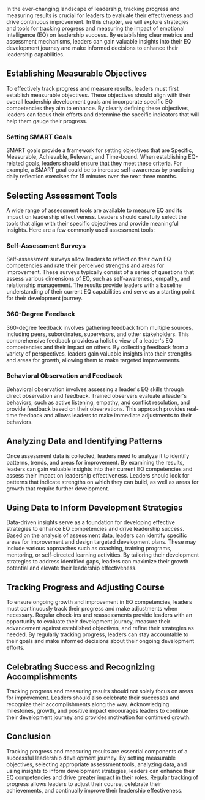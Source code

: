 
In the ever-changing landscape of leadership, tracking progress and measuring results is crucial for leaders to evaluate their effectiveness and drive continuous improvement. In this chapter, we will explore strategies and tools for tracking progress and measuring the impact of emotional intelligence (EQ) on leadership success. By establishing clear metrics and assessment mechanisms, leaders can gain valuable insights into their EQ development journey and make informed decisions to enhance their leadership capabilities.

Establishing Measurable Objectives
----------------------------------

To effectively track progress and measure results, leaders must first establish measurable objectives. These objectives should align with their overall leadership development goals and incorporate specific EQ competencies they aim to enhance. By clearly defining these objectives, leaders can focus their efforts and determine the specific indicators that will help them gauge their progress.

### Setting SMART Goals

SMART goals provide a framework for setting objectives that are Specific, Measurable, Achievable, Relevant, and Time-bound. When establishing EQ-related goals, leaders should ensure that they meet these criteria. For example, a SMART goal could be to increase self-awareness by practicing daily reflection exercises for 15 minutes over the next three months.

Selecting Assessment Tools
--------------------------

A wide range of assessment tools are available to measure EQ and its impact on leadership effectiveness. Leaders should carefully select the tools that align with their specific objectives and provide meaningful insights. Here are a few commonly used assessment tools:

### Self-Assessment Surveys

Self-assessment surveys allow leaders to reflect on their own EQ competencies and rate their perceived strengths and areas for improvement. These surveys typically consist of a series of questions that assess various dimensions of EQ, such as self-awareness, empathy, and relationship management. The results provide leaders with a baseline understanding of their current EQ capabilities and serve as a starting point for their development journey.

### 360-Degree Feedback

360-degree feedback involves gathering feedback from multiple sources, including peers, subordinates, supervisors, and other stakeholders. This comprehensive feedback provides a holistic view of a leader's EQ competencies and their impact on others. By collecting feedback from a variety of perspectives, leaders gain valuable insights into their strengths and areas for growth, allowing them to make targeted improvements.

### Behavioral Observation and Feedback

Behavioral observation involves assessing a leader's EQ skills through direct observation and feedback. Trained observers evaluate a leader's behaviors, such as active listening, empathy, and conflict resolution, and provide feedback based on their observations. This approach provides real-time feedback and allows leaders to make immediate adjustments to their behaviors.

Analyzing Data and Identifying Patterns
---------------------------------------

Once assessment data is collected, leaders need to analyze it to identify patterns, trends, and areas for improvement. By examining the results, leaders can gain valuable insights into their current EQ competencies and assess their impact on leadership effectiveness. Leaders should look for patterns that indicate strengths on which they can build, as well as areas for growth that require further development.

Using Data to Inform Development Strategies
-------------------------------------------

Data-driven insights serve as a foundation for developing effective strategies to enhance EQ competencies and drive leadership success. Based on the analysis of assessment data, leaders can identify specific areas for improvement and design targeted development plans. These may include various approaches such as coaching, training programs, mentoring, or self-directed learning activities. By tailoring their development strategies to address identified gaps, leaders can maximize their growth potential and elevate their leadership effectiveness.

Tracking Progress and Adjusting Course
--------------------------------------

To ensure ongoing growth and improvement in EQ competencies, leaders must continuously track their progress and make adjustments when necessary. Regular check-ins and reassessments provide leaders with an opportunity to evaluate their development journey, measure their advancement against established objectives, and refine their strategies as needed. By regularly tracking progress, leaders can stay accountable to their goals and make informed decisions about their ongoing development efforts.

Celebrating Success and Recognizing Accomplishments
---------------------------------------------------

Tracking progress and measuring results should not solely focus on areas for improvement. Leaders should also celebrate their successes and recognize their accomplishments along the way. Acknowledging milestones, growth, and positive impact encourages leaders to continue their development journey and provides motivation for continued growth.

Conclusion
----------

Tracking progress and measuring results are essential components of a successful leadership development journey. By setting measurable objectives, selecting appropriate assessment tools, analyzing data, and using insights to inform development strategies, leaders can enhance their EQ competencies and drive greater impact in their roles. Regular tracking of progress allows leaders to adjust their course, celebrate their achievements, and continually improve their leadership effectiveness.
